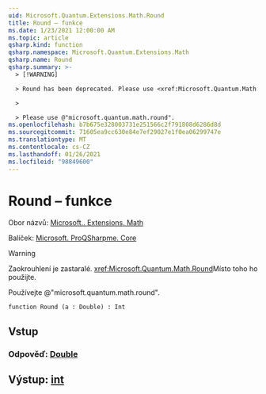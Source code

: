 ```yaml
---
uid: Microsoft.Quantum.Extensions.Math.Round
title: Round – funkce
ms.date: 1/23/2021 12:00:00 AM
ms.topic: article
qsharp.kind: function
qsharp.namespace: Microsoft.Quantum.Extensions.Math
qsharp.name: Round
qsharp.summary: >-
  > [!WARNING]

  > Round has been deprecated. Please use <xref:Microsoft.Quantum.Math.Round> instead.

  >

  > Please use @"microsoft.quantum.math.round".
ms.openlocfilehash: b7b675e328003731e251566c2f791808d6286d8d
ms.sourcegitcommit: 71605ea9cc630e84e7ef29027e1f0ea06299747e
ms.translationtype: MT
ms.contentlocale: cs-CZ
ms.lasthandoff: 01/26/2021
ms.locfileid: "98849600"
---
```

# <a name="round-function"></a>Round – funkce

Obor názvů: [Microsoft.. Extensions. Math](xref:Microsoft.Quantum.Extensions.Math)

Balíček: [Microsoft. ProQSharpme. Core](https://nuget.org/packages/Microsoft.Quantum.QSharp.Core)


> [!WARNING]
> Zaokrouhlení je zastaralé. <xref:Microsoft.Quantum.Math.Round>Místo toho ho použijte.
>
> Používejte @"microsoft.quantum.math.round".



```qsharp
function Round (a : Double) : Int
```


## <a name="input"></a>Vstup

### <a name="a--double"></a>Odpověď: [Double](xref:microsoft.quantum.lang-ref.double)





## <a name="output--int"></a>Výstup: [int](xref:microsoft.quantum.lang-ref.int)

